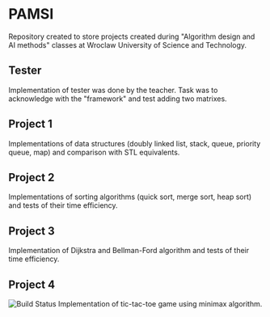 # PAMSI

Repository created to store projects created during "Algorithm design and AI methods" classes at Wroclaw University of Science and Technology.

## Tester
Implementation of tester was done by the teacher. Task was to acknowledge with the "framework" and test adding two matrixes.

## Project 1
Implementations of data structures (doubly linked list, stack, queue, priority queue, map) and comparison with STL equivalents.

## Project 2
Implementations of sorting algorithms (quick sort, merge sort, heap sort) and tests of their time efficiency.

## Project 3
Implementation of Dijkstra and Bellman-Ford algorithm and tests of their time efficiency.

## Project 4
![Build Status](https://travis-ci.org/anmaber/PAMSI.svg?branch=master)
Implementation of tic-tac-toe game using minimax algorithm.
